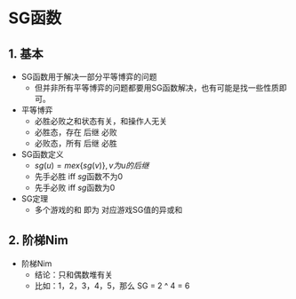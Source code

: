# SG函数

## 1. 基本

* SG函数用于解决一部分平等博弈的问题
  * 但并非所有平等博弈的问题都要用SG函数解决，也有可能是找一些性质即可。
* 平等博弈
  * 必胜必败之和状态有关，和操作人无关
  * 必胜态，存在 后继 必败
  * 必败态，所有 后继 必胜
* SG函数定义
  * $sg(u) = mex\{ sg(v) \}, v为u的后继$
  * 先手必胜 iff $sg$函数不为0
  * 先手必败 iff $sg$函数为0
* SG定理
  * 多个游戏的和 即为 对应游戏SG值的异或和

## 2. 阶梯Nim

* 阶梯Nim
  * 结论：只和偶数堆有关
  * 比如：1，2，3，4，5，那么 SG = 2 ^ 4 = 6

